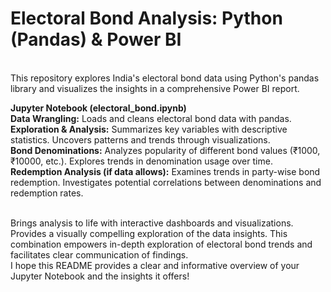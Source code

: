 # Electoral Bond Analysis: Python (Pandas) & Power BI

<br>This repository explores India's electoral bond data using Python's pandas library and visualizes the insights in a comprehensive Power BI report.
<br>

**Jupyter Notebook (electoral_bond.ipynb)**
<br>
**Data Wrangling:** Loads and cleans electoral bond data with pandas.
<br>
**Exploration & Analysis:**
Summarizes key variables with descriptive statistics.
Uncovers patterns and trends through visualizations.
<br>
**Bond Denominations:**
Analyzes popularity of different bond values (₹1000, ₹10000, etc.).
Explores trends in denomination usage over time.
<br>
**Redemption Analysis (if data allows):**
Examines trends in party-wise bond redemption.
Investigates potential correlations between denominations and redemption rates.

<br>
Brings analysis to life with interactive dashboards and visualizations.
Provides a visually compelling exploration of the data insights.
This combination empowers in-depth exploration of electoral bond trends and facilitates clear communication of findings.

<br>
I hope this README provides a clear and informative overview of your Jupyter Notebook and the insights it offers!
